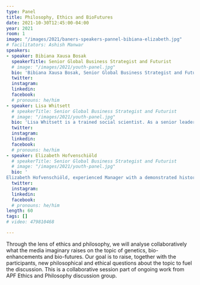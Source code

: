 ```yaml
---
type: Panel
title: Philosophy, Ethics and BioFutures
date: 2021-10-30T12:45:00-04:00
year: 2021
room: 1
image: "/images/2021/baners-speakers-pannel-bibiana-elizabeth.jpg"
# facilitators: Ashish Manwar
speakers:
- speaker: Bibiana Xausa Bosak
  speakerTitle: Senior Global Business Strategist and Futurist
  # image: "/images/2021/youth-panel.jpg"
  bio: 'Bibiana Xausa Bosak, Senior Global Business Strategist and Futurist, community engagement member of the Association Of Professional Futurists, APF. 10+ years of experience in management consulting, helping governments and Fortune 500 companies (FMCG and Financial industries) create innovation and achieve results. Lead-author of "Life After Covid: New Normal Under Construction” research and book; Co-creator of “Emilie, The Futures Game”. Keynote Speaker. Bibiana has been in love with the media representation of the collective imaginary since she started going to the movies.'
  twitter: 
  instagram: 
  linkedin: 
  facebook: 
  # pronouns: he/him
- speaker: Lisa Whitsett
  # speakerTitle: Senior Global Business Strategist and Futurist
  # image: "/images/2021/youth-panel.jpg"
  bio: 'Lisa Whitsett is a trained social scientist. As a senior leader at Deloitte Consulting’s innovation university in Texas (United States), she facilitated sessions for fortune 500 leaders to drive innovation and create their futures. Lisa holds a BA in sociology from the University of California San Diego and an MA in mental health counselling from the University of Northern Iowa. She is pursuing a PhD in philosophy with a research emphasis in philosophy of mind, cognition, and intelligence.'
  twitter: 
  instagram: 
  linkedin: 
  facebook: 
  # pronouns: he/him
- speaker: Elizabeth Hofvenschiöld
  # speakerTitle: Senior Global Business Strategist and Futurist
  # image: "/images/2021/youth-panel.jpg"
  bio: '
Elizabeth Hofvenschiöld, experienced Manager with a demonstrated history of working in the automotive industry. Skilled in Futures Research, Applied Ethics for Emerging Technology, Experience Design, Management and Communication. Strong professional with a Master of Science (MSc) focused in Human-Computer Interaction with Ergonomics from University College London, U. of London. '
  twitter: 
  instagram: 
  linkedin: 
  facebook: 
  # pronouns: he/him
length: 60
tags: []
# video: 479810468

---
```


Through the lens of ethics and philosophy, we will analyse collaboratively what the media imaginary raises on the topic of genetics, bio-enhancements and bio-futures. Our goal is to raise, together with the participants, new philosophical and ethical questions about the topic to fuel the discussion.
This is a collaborative session part of ongoing work from APF Ethics and Philosophy discussion group.